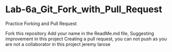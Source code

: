 # Lab-6a_Git_Fork_with_Pull_Request
Practice Forking and Pull Request

Fork this repository 
Add your name in the ReadMe.md file, Suggesting improvement in this project
Creating a pull request, you can not push as you are not a collaborator in this project
 jeremy larose
